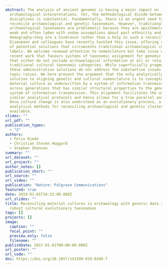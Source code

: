 ```yaml
---
abstract: The analysis of ancient genomes is having a major impact on
  archaeological interpretations. Yet, the methodological divide between these
  disciplines is substantial. Fundamentally, there is an urgent need to
  reconcile archaeological and genetic taxonomies. However, traditional
  archaeological taxonomies are problematic because they are epistemologically
  weak and often laden with undue assumptions about past ethnicity and
  demography—they are a hindrance rather than a help in such a reconciliation.
  Eisenmann and colleagues have recently tackled this issue, offering a palette
  of potential solutions that circumvents traditional archaeological culture
  labels. We welcome renewed attention to nomenclature but take issue with such
  recent work that favours systems of taxonomic assignment for genomic groups
  that either do not include archaeological information at all or retain
  traditional cultural taxonomic categories. While superficially pragmatic,
  these administrative solutions do not address the substantive issues that the
  topic raises. We here present the argument that the only analytically viable
  solution to aligning genetic and cultural nomenclature is to conceptualise
  material culture as underwritten by a system of information transmission
  across generations that has similar structural properties to the genetic
  system of information transmission. This alignment facilitates the use of
  similar analytical protocols and hence allows for a true parallel analysis.
  Once culture change is also understood as an evolutionary process, a wealth of
  analytical methods for reconciling archaeological and genetic clusters becomes
  available.
slides: ""
url_pdf: ""
publication_types:
  - "2"
authors:
  - Felix Riede
  - Christian Steven Hoggard
  - Stephen Shennan
summary: ""
url_dataset: ""
url_project: ""
author_notes: []
publication_short: ""
url_source: ""
url_video: ""
publication: "Nature: Palgrave Communications"
featured: true
date: 2019-01-01T16:23:00.000Z
url_slides: ""
title: Reconciling material cultures in archaeology with genetic data requires
  robust cultural evolutionary taxonomies
tags: []
projects: []
image:
  caption: ""
  focal_point: ""
  preview_only: false
  filename: ""
publishDate: 2017-01-01T00:00:00.000Z
url_poster: ""
url_code: ""
doi: https://doi.org/10.1057/s41599-019-0260-7
---
```

